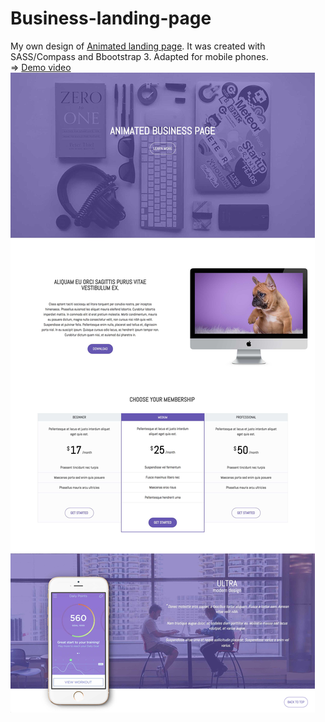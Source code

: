 # Business-landing-page
My own design of [Animated landing page](https://atanyday.github.io/Business-landing-page/). It was created with SASS/Compass and Bbootstrap 3. Adapted for mobile phones.
<br>
=> [Demo video](https://youtu.be/7A2xfnboN-g?list=PLfslS7IBS7XccqD7Yet2KDusjarx1G2Lv)
<br>
![Picture](Main.jpg)
